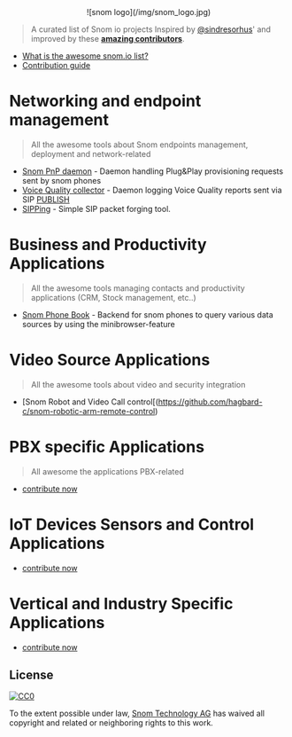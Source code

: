 <center>
![snom logo](/img/snom_logo.jpg)
</center>

> A curated list of Snom io projects
Inspired by [@sindresorhus](https://github.com/sindresorhus)' and improved by these **[amazing contributors](https://github.com/snomio/Documentation/graphs/contributors)**.

* [What is the awesome snom.io list?](about.md)
* [Contribution guide](howto-contribute.md)

# Networking and endpoint management

> All the awesome tools about Snom endpoints management, deployment and network-related

- [Snom PnP daemon](https://github.com/pbertera/snompnpd) - Daemon handling Plug&Play provisioning requests sent by snom phones
- [Voice Quality collector](https://github.com/pbertera/vq-collector) - Daemon logging Voice Quality reports sent via SIP [PUBLISH](http://tools.ietf.org/html/rfc6035#section-3.2)
- [SIPPing](https://github.com/pbertera/SIPPing) - Simple SIP packet forging tool.

# Business and Productivity Applications

> All the awesome tools managing contacts and productivity applications (CRM, Stock management, etc..) 

- [Snom Phone Book](https://github.com/bevuta/snom-phonebook) - Backend for snom phones to query various data sources by using the minibrowser-feature

# Video Source Applications

> All the awesome tools about video and security integration

- [Snom Robot and Video Call control[(https://github.com/hagbard-c/snom-robotic-arm-remote-control)

# PBX specific Applications

> All awesome the applications PBX-related

* [contribute now](howto-contribute.md)

# IoT Devices Sensors and Control Applications

* [contribute now](howto-contribute.md)

# Vertical and Industry Specific Applications

* [contribute now](howto-contribute.md)

## License

[![CC0](http://mirrors.creativecommons.org/presskit/buttons/88x31/svg/cc-zero.svg)](https://creativecommons.org/publicdomain/zero/1.0/)

To the extent possible under law, [Snom Technology AG](http://snom.com) has waived all copyright and related or neighboring rights to this work.
